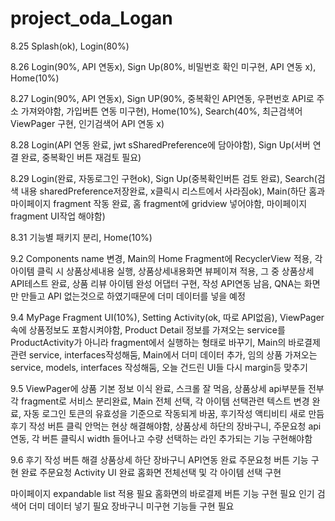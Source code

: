 # project_oda_Logan

8.25 Splash(ok), Login(80%)

8.26 Login(90%, API 연동x), Sign Up(80%, 비밀번호 확인 미구현, API 연동 x), Home(10%) 

8.27 Login(90%, API 연동x), Sign UP(90%, 중복확인 API연동, 우편번호 API로 주소 가져와야함, 가입버튼 연동 미구현), Home(10%), Search(40%, 최근검색어 ViewPager 구현, 인기검색어 API 연동 x) 

8.28 Login(API 연동 완료, jwt sSharedPreference에 담아야함), Sign Up(서버 연결 완료, 중복확인 버튼 재검토 필요)

8.29 Login(완료, 자동로그인 구현ok), Sign Up(중복확인버튼 검토 완료), Search(검색 내용 sharedPreference저장완료, x클릭시 리스트에서 사라짐ok), Main(하단 홈과 마이페이지 fragment 작동 완료, 홈 fragment에 gridview 넣어야함, 마이페이지 fragment UI작업 해야함)

8.31 기능별 패키지 분리, Home(10%)

9.2 Components name 변경, Main의 Home Fragment에 RecyclerView 적용, 각 아이템 클릭 시 상품상세내용 실행, 상품상세내용화면 뷰페이져 적용, 그 중 상품상세 API테스트 완료, 상품 리뷰 아이템 완성 어댑터 구현, 작성 API연동 남음, QNA는 화면만 만들고 API 없는것으로 하였기때문에 더미 데이터를 넣을 예정

9.4 MyPage Fragment UI(10%), Setting Activity(ok, 따로 API없음), ViewPager 속에 상품정보도 포함시켜야함, Product Detail 정보를 가져오는 service를 ProductActivity가 아니라  fragment에서 실행하는 형태로 바꾸기, Main의 바로결제 관련 service, interfaces작성해둠,  Main에서 더미 데이터 추가, 임의 상품 가져오는 service, models, interfaces 작성해둠, 오늘 건드린 UI들 다시 margin등 맞추기

9.5 ViewPager에 상품 기본 정보 이식 완료, 스크롤 잘 먹음, 상품상세 api부분들 전부 각 fragment로 서비스 분리완료, Main 전체 선택, 각 아이템 선택관련 텍스트 변경 완료, 자동 로그인  토큰의 유효성을 기준으로 작동되게 바꿈, 후기작성 액티비티 새로 만듬
    후기 작성 버튼 클릭 안먹는 현상 해결해야함, 상품상세 하단의 장바구니, 주문요청 api연동, 각 버튼 클릭시 width 들어나고 수량 선택하는 라인 추가되는 기능 구현해야함

9.6
후기 작성 버튼 해결
상품상세 하단 장바구니 API연동 완료
주문요청 버튼 기능 구현 완료
주문요청 Activity UI 완료
홈화면 전체선택 및 각 아이템 선택 구현

마이페이지 expandable list 적용 필요
홈화면의 바로결제 버튼 기능 구현 필요
인기 검색어 더미 데이터 넣기 필요
장바구니 미구현 기능들 구현 필요

